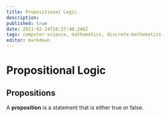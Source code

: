 ```yaml
---
title: Propositional Logic
description: 
published: true
date: 2021-02-24T18:27:40.246Z
tags: computer-science, mathematics, discrete-mathematics
editor: markdown
---
```


# Propositional Logic

## Propositions
A **proposition** is a statement that is either true or false. 

